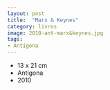 ```yaml
---
layout: post
title:  "Marx & Keynes"
category: livros
image: 2010-ant-marx&keynes.jpg
tags:
- Antígona
---
```


- 13 x 21 cm
- Antígona
- 2010

